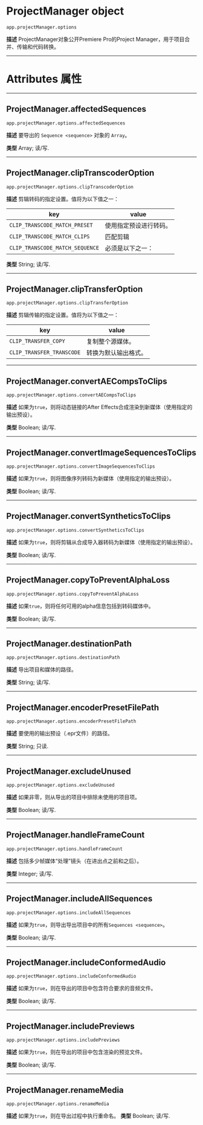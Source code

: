 # ProjectManager object
``app.projectManager.options``

**描述**
ProjectManager对象公开Premiere Pro的Project Manager，用于项目合并、传输和代码转换。

----

# Attributes 属性

----
## ProjectManager.affectedSequences
``app.projectManager.options.affectedSequences``

**描述**
要导出的 `Sequence <sequence>` 对象的 `Array`。

**类型**
Array; 读/写.

----
## ProjectManager.clipTranscoderOption
``app.projectManager.options.clipTranscoderOption``

**描述**
剪辑转码的指定设置。值将为以下值之一：

| key                               | value                                 |
| --------------------------------- | ------------------------------------- |
| ``CLIP_TRANSCODE_MATCH_PRESET``   | 使用指定预设进行转码。 |
| ``CLIP_TRANSCODE_MATCH_CLIPS``    | 匹配剪辑                       |
| ``CLIP_TRANSCODE_MATCH_SEQUENCE`` | 必须是以下之一：         |

**类型**
String; 读/写.

----
## ProjectManager.clipTransferOption
``app.projectManager.options.clipTransferOption``

**描述**
剪辑传输的指定设置。值将为以下值之一：

| key                         | value                               |
| --------------------------- | ----------------------------------- |
| ``CLIP_TRANSFER_COPY``      | 复制整个源媒体。           |
| ``CLIP_TRANSFER_TRANSCODE`` | 转换为默认输出格式。 |

----
## ProjectManager.convertAECompsToClips
``app.projectManager.options.convertAECompsToClips``

**描述**
如果为`true`，则将动态链接的After Effects合成渲染到新媒体（使用指定的输出预设）。

**类型**
Boolean; 读/写.

----
## ProjectManager.convertImageSequencesToClips
``app.projectManager.options.convertImageSequencesToClips``

**描述**
如果为`true`，则将图像序列转码为新媒体（使用指定的输出预设）。

**类型**
Boolean; 读/写.

----
## ProjectManager.convertSyntheticsToClips
``app.projectManager.options.convertSyntheticsToClips``

**描述**
如果为`true`，则将剪辑从合成导入器转码为新媒体（使用指定的输出预设）。

**类型**
Boolean; 读/写.

----
## ProjectManager.copyToPreventAlphaLoss
``app.projectManager.options.copyToPreventAlphaLoss``

**描述**
如果`true`，则将任何可用的alpha信息包括到转码媒体中。

**类型**
Boolean; 读/写.

----
## ProjectManager.destinationPath
``app.projectManager.options.destinationPath``

**描述**
导出项目和媒体的路径。

**类型**
String; 读/写.

----
## ProjectManager.encoderPresetFilePath
``app.projectManager.options.encoderPresetFilePath``

**描述**
要使用的输出预设（.epr文件）的路径。

**类型**
String; 只读.

----
## ProjectManager.excludeUnused
``app.projectManager.options.excludeUnused``

**描述**
如果非零，则从导出的项目中排除未使用的项目项。

**类型**
Boolean; 读/写.

----
## ProjectManager.handleFrameCount
``app.projectManager.options.handleFrameCount``

**描述**
包括多少帧媒体“处理”镜头（在进出点之前和之后）。

**类型**
Integer; 读/写.

----
## ProjectManager.includeAllSequences
``app.projectManager.options.includeAllSequences``

**描述**
如果为`true`，则导出导出项目中的所有`Sequences <sequence>`。

**类型**
Boolean; 读/写.

----
## ProjectManager.includeConformedAudio
``app.projectManager.options.includeConformedAudio``

**描述**
如果为`true`，则在导出的项目中包含符合要求的音频文件。

**类型**
Boolean; 读/写.

----
## ProjectManager.includePreviews
``app.projectManager.options.includePreviews``

**描述**
如果为`true`，则在导出的项目中包含渲染的预览文件。

**类型**
Boolean; 读/写.

----
## ProjectManager.renameMedia
``app.projectManager.options.renameMedia``

**描述**
如果为`true`，则在导出过程中执行重命名。
**类型**
Boolean; 读/写.

